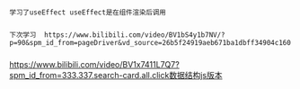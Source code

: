 ###
    学习了useEffect useEffect是在组件渲染后调用
###
    下次学习  https://www.bilibili.com/video/BV1bS4y1b7NV/?p=90&spm_id_from=pageDriver&vd_source=26b5f24919aeb671ba1dbff34904c160
### 
https://www.bilibili.com/video/BV1x7411L7Q7?spm_id_from=333.337.search-card.all.click数据结构js版本